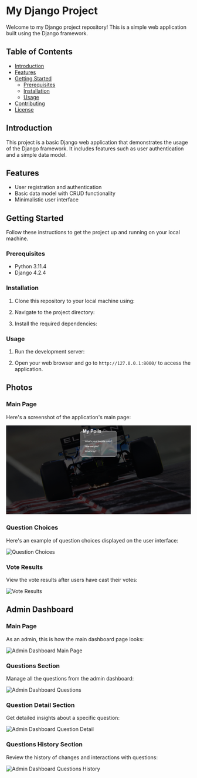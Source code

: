 # My Django Project

Welcome to my Django project repository! This is a simple web application built using the Django framework.

## Table of Contents
- [Introduction](#introduction)
- [Features](#features)
- [Getting Started](#getting-started)
  - [Prerequisites](#prerequisites)
  - [Installation](#installation)
  - [Usage](#usage)
- [Contributing](#contributing)
- [License](#license)

## Introduction
This project is a basic Django web application that demonstrates the usage of the Django framework. It includes features such as user authentication and a simple data model.

## Features
- User registration and authentication
- Basic data model with CRUD functionality
- Minimalistic user interface

## Getting Started
Follow these instructions to get the project up and running on your local machine.

### Prerequisites
- Python 3.11.4
- Django 4.2.4

### Installation
1. Clone this repository to your local machine using:

2. Navigate to the project directory:

3. Install the required dependencies:

### Usage
1. Run the development server:

2. Open your web browser and go to `http://127.0.0.1:8000/` to access the application.

## Photos

### Main Page

Here's a screenshot of the application's main page:

![Main Page](images/Screen%20Shot%202023-08-20%20at%2023.09.30-fullpage.png)

### Question Choices

Here's an example of question choices displayed on the user interface:

![Question Choices](images/Screen%Shot%2023-08-20%at%23.09.38-fullpage.png)

### Vote Results

View the vote results after users have cast their votes:

![Vote Results](/images/Screen%Shot%2023-08-20%at%23.09.42-fullpage.png)

## Admin Dashboard

### Main Page

As an admin, this is how the main dashboard page looks:

![Admin Dashboard Main Page](/images/Screen%Shot%2023-08-20%at%23.09.55-fullpage.png)

### Questions Section

Manage all the questions from the admin dashboard:

![Admin Dashboard Questions](/images/Screen%Shot%2023-08-20%at%23.09.58-fullpage.png)

### Question Detail Section

Get detailed insights about a specific question:

![Admin Dashboard Question Detail](/images/Screen%Shot%2023-08-20%at%23.10.03-fullpage.png)

### Questions History Section

Review the history of changes and interactions with questions:

![Admin Dashboard Questions History](/images/Screen%Shot%2023-08-20%at%23.10.08-fullpage.png)



